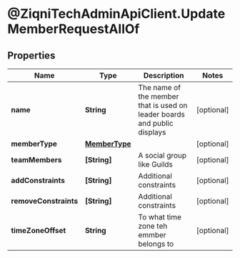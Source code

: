 # @ZiqniTechAdminApiClient.UpdateMemberRequestAllOf

## Properties

Name | Type | Description | Notes
------------ | ------------- | ------------- | -------------
**name** | **String** | The name of the member that is used on leader boards and public displays | [optional] 
**memberType** | [**MemberType**](MemberType.md) |  | [optional] 
**teamMembers** | **[String]** | A social group like Guilds | [optional] 
**addConstraints** | **[String]** | Additional constraints | [optional] 
**removeConstraints** | **[String]** | Additional constraints | [optional] 
**timeZoneOffset** | **String** | To what time zone teh emmber belongs to | [optional] 


